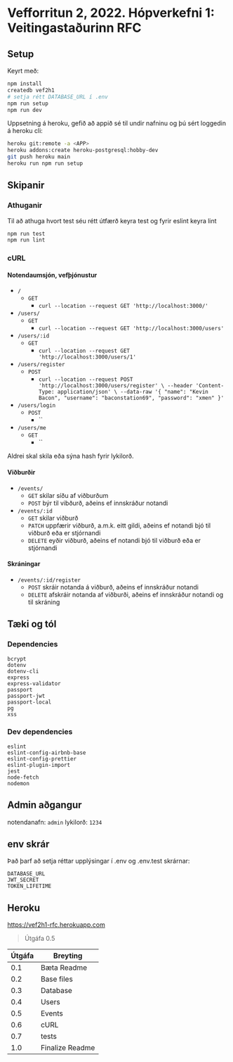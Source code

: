 # Vefforritun 2, 2022. Hópverkefni 1: Veitingastaðurinn RFC

## Setup

Keyrt með:

```bash
npm install
createdb vef2h1
# setja rétt DATABASE_URL í .env
npm run setup
npm run dev
```

Uppsetning á heroku, gefið að appið sé til undir nafninu <APP> og þú sért loggedin á heroku cli:

```bash
heroku git:remote -a <APP>
heroku addons:create heroku-postgresql:hobby-dev
git push heroku main
heroku run npm run setup
```

## Skipanir

### Athuganir

Til að athuga hvort test séu rétt útfærð keyra test og fyrir eslint keyra lint

```bash
npm run test
npm run lint
```

### cURL

#### Notendaumsjón, vefþjónustur

* `/`
  * `GET` 
    * `curl --location --request GET 'http://localhost:3000/'`
* `/users/`
  * `GET` 
    * `curl --location --request GET 'http://localhost:3000/users'`
* `/users/:id`
  * `GET` 
    * `curl --location --request GET 'http://localhost:3000/users/1'`
* `/users/register`
  * `POST` 
    * ``
    curl --location --request POST 'http://localhost:3000/users/register' \
--header 'Content-Type: application/json' \
--data-raw '{
    "name": "Kevin Bacon",
    "username": "baconstation69",
    "password": "xmen"
}'
``
* `/users/login`
  * `POST` 
    * ``
* `/users/me`
  * `GET` 
    * ``

Aldrei skal skila eða sýna hash fyrir lykilorð.

#### Viðburðir

* `/events/`
  * `GET` skilar síðu af viðburðum
  * `POST` býr til vibðurð, aðeins ef innskráður notandi
* `/events/:id`
  * `GET` skilar viðburð
  * `PATCH` uppfærir viðburð, a.m.k. eitt gildi, aðeins ef notandi bjó til viðburð eða er stjórnandi
  * `DELETE` eyðir viðburð, aðeins ef notandi bjó til viðburð eða er stjórnandi

#### Skráningar

* `/events/:id/register`
  * `POST` skráir notanda á viðburð, aðeins ef innskráður notandi
  * `DELETE` afskráir notanda af viðburði, aðeins ef innskráður notandi og til skráning

## Tæki og tól

### Dependencies

```
bcrypt
dotenv
dotenv-cli
express
express-validator
passport
passport-jwt
passport-local
pg
xss
```

### Dev dependencies

```concurrently
eslint
eslint-config-airbnb-base
eslint-config-prettier
eslint-plugin-import
jest
node-fetch
nodemon
```

## Admin aðgangur

notendanafn: `admin`
lykilorð:    `1234`

## env skrár

Það þarf að setja réttar upplýsingar í .env og .env.test skrárnar:

```
DATABASE_URL
JWT_SECRET
TOKEN_LIFETIME
```

## Heroku

https://vef2h1-rfc.herokuapp.com

> Útgáfa 0.5

| Útgáfa | Breyting        |
| ------ | --------------- |
| 0.1    | Bæta Readme     |
| 0.2    | Base files      |
| 0.3    | Database        |
| 0.4    | Users           |
| 0.5    | Events          |
| 0.6    | cURL            |
| 0.7    | tests           |
| 1.0    | Finalize Readme |
